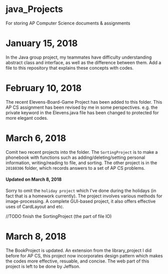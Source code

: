 # java_Projects
For storing AP Computer Science documents &amp; assignments

# January 15, 2018
In the Java group project, my teammates have difficulty understanding abstract class and interface, as well as the difference between them. Add a file to this repository that explains these concepts with codes. 

# February 10, 2018
The recent Elevens-Board-Game Project has been added to this folder. This AP CS assignment has been revised by me in some perspectives. e.g. the private keyword in the Elevens.java file has been changed to protected for more elegant codes. 

# March 6, 2018
Comit two recent projects into the folder. The `SortingProject` is to make a phonebook with functions such as adding/deleting/setting personal information, writing/reading to file, and sorting. The other project is in the `20180306` folder, which records answers to a set of AP CS problems.

#### Updated on March 8, 2018
Sorry to omit the `holiday project` which I've done during the holidays (in fact that is a homework currently). The project involves various methods for image-processing. A complete GUI-based project, it also offers effective uses of CardLayout and etc.

//TODO finish the SortingProject (the part of file IO)

# March 8, 2018
The BookProject is updated. An extension from the library_project I did before for AP CS, this project now incorporates design pattern which makes the codes more effective, resuable, and concise. The web part of this project is left to be done by Jeffson.

